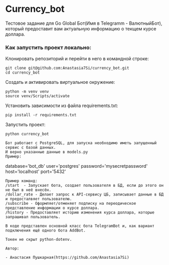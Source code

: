 # Currency_bot
Тестовое задание для Go Global
Бот(Имя в Telegramm - ВалютныйБот), который предоставит вам актуальную информацию о текщем курсе доллара.

### Как запустить проект локально:
Клонировать репозиторий и перейти в него в командной строке:
```
git clone git@github.com:Anastasia7Si/currency_bot.git
cd currency_bot
```
Cоздать и активировать виртуальное окружение:
```
python -m venv venv
source venv/Scripts/activate
```
Установить зависимости из файла requirements.txt:
```
pip install -r requirements.txt
```
Запустить проект:
```
python currency_bot

Бот работает с PostgreSQL, для запуска необходимо иметь запущенный сервис с базой данных.
И верно указанные данные в models.py
Пример:
```
database='bot_db'
user='postgres'
password='mysecretpassword'
host='localhost'
port='5432'
```
Пример команд:
/start  - Запускает бота, создает пользователя в БД, если до этого он не был в неё внесён.
/dollar_rate - Делает запрос к API-сервису ЦБ, записывает данные в БД и предосталвяет пользователю.
/subscribe - Оформляет/отменяет подписку на переодическое представление информации о курсе доллара.
/history - Предоставляет историю изменения курса доллара, которые запрашивал пользователь.

В коде представлен основной класс бота TelegramBot и, как вариант подключения ещё одного бота AddBot.

Токен не скрыт python-dotenv.

Автор:

- Анастасия Пушкарная(https://github.com/Anastasia7Si)
